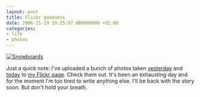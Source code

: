 ```yaml
---
layout: post
title: Flickr goodness
date: 2006-11-19 19:25:07.000000000 +01:00
categories:
- life
- photos
---
```

[![Snowboards](http://static.flickr.com/101/301011466_4e52f236f3.jpg)](https://www.flickr.com/photos/janos/301011466/)

Just a quick note: I've uploaded a bunch of photos taken [yesterday](http://www.flickr.com/photos/janos/archives/date-taken/2006/11/18/) and [today](http://www.flickr.com/photos/janos/archives/date-taken/2006/11/19/) to [my Flickr page](http://www.flickr.com/photos/janos/). Check them out. It's been an exhausting day and for the moment I'm too tired to write anything else. I'll be back with the story soon. But don't hold your breath.
